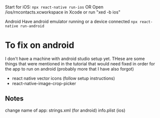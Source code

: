 Start for iOS:
`npx react-native run-ios`
OR
Open /ios/rncontacts.xcworkspace in Xcode or run "xed -b ios"

Android
Have android emulator running or a device connected
`npx react-native run-android`

# To fix on android

I don't have a machine with android studio setup yet. THese are some things that were mentioned in the tutorial that would need fixed in order for the app to run on android (probably more that I have also forgot)

- react native vector icons (follow setup instructions)
- react-native-image-crop-picker

## Notes

change name of app:
strings.xml (for android)
info.plist (ios)
